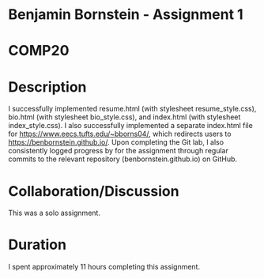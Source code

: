# Benjamin Bornstein - Assignment 1
# COMP20

# Description
I successfully implemented resume.html (with stylesheet resume_style.css), bio.html (with stylesheet bio_style.css), and index.html (with stylesheet index_style.css). I also successfully implemented a separate index.html file for https://www.eecs.tufts.edu/~bborns04/, which redirects users to https://benbornstein.github.io/. Upon completing the Git lab, I also consistently logged progress by for the assignment through regular commits to the relevant repository (benbornstein.github.io) on GitHub.

# Collaboration/Discussion
This was a solo assignment.

# Duration
I spent approximately 11 hours completing this assignment.
